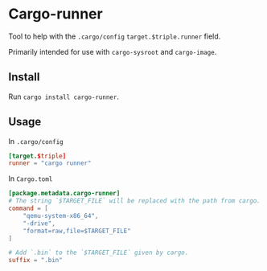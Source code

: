 # Cargo-runner

Tool to help with the `.cargo/config` `target.$triple.runner` field.

Primarily intended for use with `cargo-sysroot` and `cargo-image`.

## Install

Run `cargo install cargo-runner`.

## Usage

In `.cargo/config`

```toml
[target.$triple]
runner = "cargo runner"
```

In `Cargo.toml`

```toml
[package.metadata.cargo-runner]
# The string `$TARGET_FILE` will be replaced with the path from cargo.
command = [
    "qemu-system-x86_64",
    "-drive",
    "format=raw,file=$TARGET_FILE"
]

# Add `.bin` to the `$TARGET_FILE` given by cargo.
suffix = ".bin"
```
